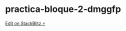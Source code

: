 # practica-bloque-2-dmggfp

[Edit on StackBlitz ⚡️](https://stackblitz.com/edit/practica-bloque-2-dmggfp)